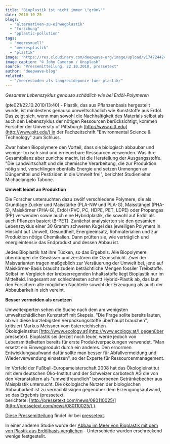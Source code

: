 ```yaml
---
title: "Bioplastik ist nicht immer \"grün\""
date: 2010-10-25
blogs: 
  - "alternativen-zu-einwegplastik"
  - "forschung"
  - "pplastic-pollution"
tags: 
  - "meeresmuell"
  - "meeresplastik"
  - "plastik"
image: "https://res.cloudinary.com/deepwave-org/image/upload/v1747244241/deepwave.org/john-cameron-KENd4EBdqow-unsplash-scaled.jpg"
image_caption: "© John Cameron / Unsplash"
source: "Pressemitteilung, 22.10.2010, pressetext"
author: "deepwave-blog"
related: 
  - "/meeresboden-als-langzeitdeponie-fuer-plastik/"
---
```


_Gesamter Lebenszyklus genauso schädlich wie bei Erdöl-Polymeren_

(pte021/22.10.2010/13:40) - Plastik, das aus Pflanzenbasis hergestellt wurde, ist mindestens genauso umweltschädlich wie Kunststoffe aus Erdöl. Das zeigt sich, wenn man sowohl die Nachhaltigkeit des Materials selbst als auch den Lebenszyklus der nötigen Ressourcen berücksichtigt, kommen Forscher der University of Pittsburgh [http://www.pitt.edu](http://www.pitt.edu/) in der Fachzeitschrift "Environmental Science & Technology" zum Schluss.

Zwar haben Biopolymere den Vorteil, dass sie biologisch abbaubar und weniger toxisch sind und erneuerbare Ressourcen verwenden. Was ihre Gesamtbilanz aber zunichte macht, ist die Herstellung der Ausgangsstoffe. "Die Landwirtschaft und die chemische Verarbeitung, die zur Produktion nötig sind, verschlingen ebenfalls Energie und setzen Unmengen an Düngemittel und Pestiziden in die Umwelt frei", berichtet Studienleiter Michaelangelo Tabone.

**Umwelt leidet an Produktion**

Die Forscher untersuchten dazu zwölf verschiedene Polymere, die als Grundlage Zucker und Maisstärke (PLA-NW und PLA-G), Maisstängel (PHA-S), Maiskörner (PHA-G), Erdöl (PVC, PC, HDPE, PET, LDPE) oder Propengas (PP) verwenden sowie auch eine Hybridplastik, die sowohl auf Erdöl als auch Pflanzen basiert (B-PET). Zunächst analysierten sie den gesamten Lebenszyklus einer 30 Gramm schweren Kugel des jeweiligen Polymers in Hinsicht auf Umwelt, Gesundheit, Energieeinsatz, Rohmaterialien und zur Produktion nötige Chemikalien. Dann prüften sie, wie verträglich und energieintensiv das Endprodukt und dessen Abbau ist.

Jedes Bioplastik hat ihre Tücken, so das Ergebnis. Alle Biopolymere überdüngen die Gewässer und zerstören die Ozonschicht. Zwei der Maisvarianten tragen maßgeblich zur Versäuerung der Umwelt bei, jene auf Maiskörner-Basis braucht zudem beträchtliche Mengen fossiler Treibstoffe. Selbst im Vergleich der krebserregenden Inhaltsstoffe liegt Bioplastik nur im Mittelfeld. Insgesamt am schlechtesten schnitt Hybrid-Plastik ab, das laut den Forschern alle möglichen Nachteile sowohl der Erzeugung als auch der Abbaubarkeit in sich vereint.

**Besser vermeiden als ersetzen**

Umweltexperten sehen die Suche nach dem am wenigsten umweltschädlichen Kunststoff mit Skepsis. "Die Frage sollte bereits lauten, ob wir diese kurzlebigsten Verpackungsstoffe überhaupt brauchen", kritisiert Markus Meissner vom österreichischen Ökologieinstitut [http://www.ecology.at](http://www.ecology.at/) gegenüber pressetext. Bioplastik sei derzeit noch teuer, werde jedoch von Lebensmittelketten bereits für erste Produktverpackungen verwendet. "Man ersetzt ein Einwegprodukt durch ein anderes. Den ernormen Entwicklungsaufwand dafür sollte man besser für Abfallvermeidung und Wiederverwendung einsetzen", so der Experte für Ressourcenmanagement.

Im Vorfeld der Fußball-Europameisterschaft 2008 hat das Ökologieinstitut mit dem deutschen Öko-Institut und der Schweizer carbotech AG die von den Veranstaltern als "umweltfreundlich" beworbenen Getränkebecher aus Maisplastik untersucht. Die ökologische Nutzen der biologischen Abbaubarkeit ist zu vernachlässigen gegenüber dem Erzeugungsaufwand, so das Ergebnis (pressetext berichtete: [http://pressetext.com/news/080110025/](http://pressetext.com/news/080110025/) ).

[Diese Pressemitteilung](https://www.pressetext.com/news/20101022021) findet ihr bei [pressetext](https://www.pressetext.com/).

In einer anderen Studie wurde der [Abbau im Meer von Bioplastik mit dem von Plastik aus Erdölbasis verglichen](https://www.deepwave.org/meeresboden-als-langzeitdeponie-fuer-plastik/) - Unterschiede wurden erschreckend wenige festgestellt.
